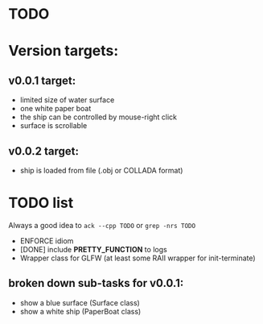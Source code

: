 TODO
====

Version targets:
================

## v0.0.1 target:
  - limited size of water surface
  - one white paper boat
  - the ship can be controlled by mouse-right click
  - surface is scrollable

## v0.0.2 target:
  - ship is loaded from file (.obj or COLLADA format)


TODO list
=========

Always a good idea to ``ack --cpp TODO`` or ``grep -nrs TODO``

 * ENFORCE idiom
 * [DONE] include __PRETTY_FUNCTION__ to logs
 * Wrapper class for GLFW (at least some RAII wrapper for init-terminate)

## broken down sub-tasks for v0.0.1:

  * show a blue surface (Surface class)
  * show a white ship (PaperBoat class)

